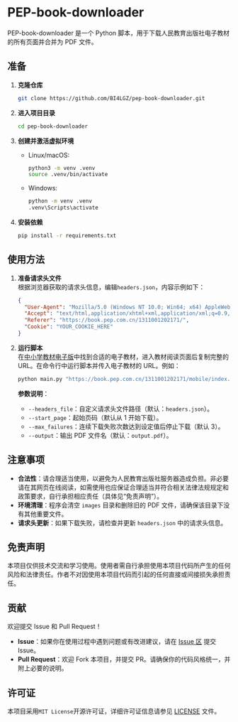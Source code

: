 # PEP-book-downloader

PEP-book-downloader 是一个 Python 脚本，用于下载人民教育出版社电子教材的所有页面并合并为 PDF 文件。

## 准备

1. **克隆仓库**

   ```bash
   git clone https://github.com/BI4LGZ/pep-book-downloader.git
   ```

2. **进入项目目录**

   ```bash
   cd pep-book-downloader
   ```

3. **创建并激活虚拟环境**

   - Linux/macOS:
     ```bash
     python3 -m venv .venv
     source .venv/bin/activate
     ```
   - Windows:
     ```bash
     python -m venv .venv
     .venv\Scripts\activate
     ```

4. **安装依赖**
   ```bash
   pip install -r requirements.txt
   ```

## 使用方法

1. **准备请求头文件**  
   根据浏览器获取的请求头信息，编辑`headers.json`，内容示例如下：

   ```json
   {
     "User-Agent": "Mozilla/5.0 (Windows NT 10.0; Win64; x64) AppleWebKit/537.36 (KHTML, like Gecko) Chrome/134.0.0.0 Safari/537.36 Edg/134.0.0.0",
     "Accept": "text/html,application/xhtml+xml,application/xml;q=0.9,image/avif,image/webp,image/apng,*/*;q=0.8",
     "Referer": "https://book.pep.com.cn/1311001202171/",
     "Cookie": "YOUR_COOKIE_HERE"
   }
   ```

2. **运行脚本**  
   在[中小学教材电子版](https://jc.pep.com.cn/)中找到合适的电子教材，进入教材阅读页面后复制完整的 URL。在命令行中运行脚本并传入电子教材的 URL。例如：

   ```bash
   python main.py "https://book.pep.com.cn/1311001202171/mobile/index.html"
   ```

   **参数说明**：

   - `--headers_file`：自定义请求头文件路径（默认：`headers.json`）。
   - `--start_page`：起始页码（默认从 1 开始下载）。
   - `--max_failures`：连续下载失败次数达到设定值后停止下载（默认 3）。
   - `--output`：输出 PDF 文件名（默认：`output.pdf`）。

## 注意事项

- **合法性**：请合理适当使用，以避免为人民教育出版社服务器造成负担。非必要请在其网页在线阅读，如需使用也应保证合理适当并符合相关法律法规规定和政策要求，自行承担相应责任（具体见“免责声明”）。
- **环境清理**：程序会清空 `images` 目录和删除旧的 PDF 文件，请确保该目录下没有其他重要文件。
- **请求头更新**：如果下载失败，请检查并更新 `headers.json` 中的请求头信息。

## 免责声明

本项目仅供技术交流和学习使用。使用者需自行承担使用本项目代码所产生的任何风险和法律责任。作者不对因使用本项目代码而引起的任何直接或间接损失承担责任。

## 贡献

欢迎提交 Issue 和 Pull Request！

- **Issue**：如果你在使用过程中遇到问题或有改进建议，请在 [Issue 区](https://github.com/BI4LGZ/pep-book-downloader/issues) 提交 Issue。
- **Pull Request**：欢迎 Fork 本项目，并提交 PR。请确保你的代码风格统一，并附上必要的说明。

## 许可证

本项目采用`MIT License`开源许可证，详细许可证信息请参见 [LICENSE](./LICENSE) 文件。
